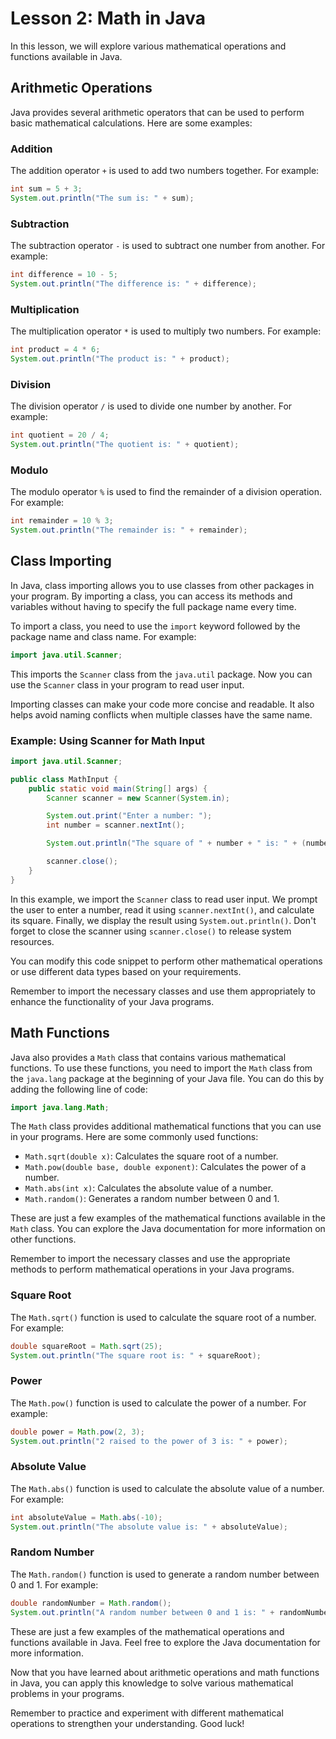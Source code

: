 # Lesson 2: Math in Java

In this lesson, we will explore various mathematical operations and functions available in Java.

## Arithmetic Operations

Java provides several arithmetic operators that can be used to perform basic mathematical calculations. Here are some examples:

### Addition

The addition operator `+` is used to add two numbers together. For example:

```java
int sum = 5 + 3;
System.out.println("The sum is: " + sum);
```

### Subtraction

The subtraction operator `-` is used to subtract one number from another. For example:

```java
int difference = 10 - 5;
System.out.println("The difference is: " + difference);
```

### Multiplication

The multiplication operator `*` is used to multiply two numbers. For example:

```java
int product = 4 * 6;
System.out.println("The product is: " + product);
```

### Division

The division operator `/` is used to divide one number by another. For example:

```java
int quotient = 20 / 4;
System.out.println("The quotient is: " + quotient);
```

### Modulo

The modulo operator `%` is used to find the remainder of a division operation. For example:

```java
int remainder = 10 % 3;
System.out.println("The remainder is: " + remainder);
```
## Class Importing

In Java, class importing allows you to use classes from other packages in your program. By importing a class, you can access its methods and variables without having to specify the full package name every time.

To import a class, you need to use the `import` keyword followed by the package name and class name. For example:

```java
import java.util.Scanner;
```

This imports the `Scanner` class from the `java.util` package. Now you can use the `Scanner` class in your program to read user input.

Importing classes can make your code more concise and readable. It also helps avoid naming conflicts when multiple classes have the same name.

### Example: Using Scanner for Math Input

```java
import java.util.Scanner;

public class MathInput {
    public static void main(String[] args) {
        Scanner scanner = new Scanner(System.in);

        System.out.print("Enter a number: ");
        int number = scanner.nextInt();

        System.out.println("The square of " + number + " is: " + (number * number));

        scanner.close();
    }
}
```

In this example, we import the `Scanner` class to read user input. We prompt the user to enter a number, read it using `scanner.nextInt()`, and calculate its square. Finally, we display the result using `System.out.println()`. Don't forget to close the scanner using `scanner.close()` to release system resources.

You can modify this code snippet to perform other mathematical operations or use different data types based on your requirements.

Remember to import the necessary classes and use them appropriately to enhance the functionality of your Java programs.

## Math Functions

Java also provides a `Math` class that contains various mathematical functions. To use these functions, you need to import the `Math` class from the `java.lang` package at the beginning of your Java file. You can do this by adding the following line of code:

```java
import java.lang.Math;
```

The `Math` class provides additional mathematical functions that you can use in your programs. Here are some commonly used functions:

- `Math.sqrt(double x)`: Calculates the square root of a number.
- `Math.pow(double base, double exponent)`: Calculates the power of a number.
- `Math.abs(int x)`: Calculates the absolute value of a number.
- `Math.random()`: Generates a random number between 0 and 1.

These are just a few examples of the mathematical functions available in the `Math` class. You can explore the Java documentation for more information on other functions.

Remember to import the necessary classes and use the appropriate methods to perform mathematical operations in your Java programs.

### Square Root

The `Math.sqrt()` function is used to calculate the square root of a number. For example:

```java
double squareRoot = Math.sqrt(25);
System.out.println("The square root is: " + squareRoot);
```

### Power

The `Math.pow()` function is used to calculate the power of a number. For example:

```java
double power = Math.pow(2, 3);
System.out.println("2 raised to the power of 3 is: " + power);
```

### Absolute Value

The `Math.abs()` function is used to calculate the absolute value of a number. For example:

```java
int absoluteValue = Math.abs(-10);
System.out.println("The absolute value is: " + absoluteValue);
```

### Random Number

The `Math.random()` function is used to generate a random number between 0 and 1. For example:

```java
double randomNumber = Math.random();
System.out.println("A random number between 0 and 1 is: " + randomNumber);
```

These are just a few examples of the mathematical operations and functions available in Java. Feel free to explore the Java documentation for more information.

Now that you have learned about arithmetic operations and math functions in Java, you can apply this knowledge to solve various mathematical problems in your programs.

Remember to practice and experiment with different mathematical operations to strengthen your understanding. Good luck!